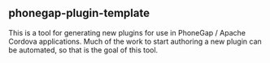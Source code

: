 
phonegap-plugin-template
------------------------

This is a tool for generating new plugins for use in PhoneGap / Apache Cordova applications.
Much of the work to start authoring a new plugin can be automated, so that is the goal of this tool.
